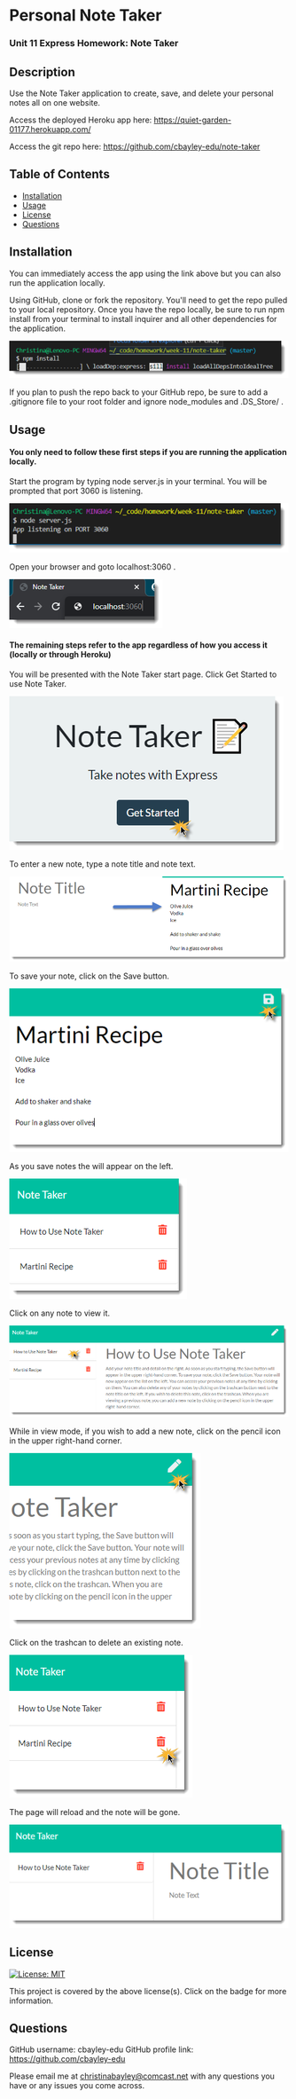 # Personal Note Taker

### Unit 11 Express Homework: Note Taker

## Description

Use the Note Taker application to create, save, and delete your personal notes all on one website.

Access the deployed Heroku app here: https://quiet-garden-01177.herokuapp.com/

Access the git repo here: https://github.com/cbayley-edu/note-taker 


## Table of Contents 

* [Installation](#installation)
* [Usage](#usage)
* [License](#license)
* [Questions](#questions)


## Installation 

You can immediately access the app using the link above but you can also run the application locally.

Using GitHub, clone or fork the repository. You'll need to get the repo pulled to your local repository. Once you have the repo locally, be sure to run npm install from your terminal to install inquirer and all other dependencies for the application. 

![npm install](./public/assets/imgs/npm-install.png) 

If you plan to push the repo back to your GitHub repo, be sure to add a .gitignore file to your root folder and ignore node_modules and .DS_Store/ . 


## Usage

#### You only need to follow these first steps if you are running the application locally.

Start the program by typing node server.js in your terminal. You will be prompted that port 3060 is listening.

![start program](./public/assets/imgs/start-program.png)

Open your browser and goto localhost:3060 .

![browser](./public/assets/imgs/browser.png)


#### The remaining steps refer to the app regardless of how you access it (locally or through Heroku)

You will be presented with the Note Taker start page. Click Get Started to use Note Taker.

![get started](./public/assets/imgs/get-started.png)

To enter a new note, type a note title and note text.

![enter note](./public/assets/imgs/enter-note.png)

To save your note, click on the Save button.

![save note](./public/assets/imgs/save-note.png)

As you save notes the will appear on the left. 

![view notes](./public/assets/imgs/view-notes.png)

Click on any note to view it.

![view note](./public/assets/imgs/view-note.png)

While in view mode, if you wish to add a new note, click on the pencil icon in the upper right-hand corner.

![new note](./public/assets/imgs/new-note.png)

Click on the trashcan to delete an existing note.

![delete note](./public/assets/imgs/delete-note.png)

The page will reload and the note will be gone.

![delete refresh](./public/assets/imgs/delete-refresh.png)


## License 

[![License: MIT](https://img.shields.io/badge/License-MIT-yellow.svg)](https://opensource.org/licenses/MIT)

This project is covered by the above license(s). Click on the badge for more information.


## Questions 

GitHub username: cbayley-edu
GitHub profile link: https://github.com/cbayley-edu

Please email me at christinabayley@comcast.net with any questions you have or any issues you come across.

